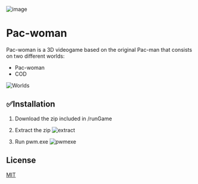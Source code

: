 ![image](https://user-images.githubusercontent.com/54753356/179028340-3f5baee8-be52-4d59-8f73-4021e8c01f92.png)
# Pac-woman

Pac-woman is a 3D videogame based on the original Pac-man that consists on two different worlds:
- Pac-woman
- COD

![Worlds](https://user-images.githubusercontent.com/54753356/179031759-73e1e232-906e-47f3-a425-e257c62d31d4.jpeg)

## ✅Installation

1. Download the zip included in /runGame

2. Extract the zip
![extract](https://user-images.githubusercontent.com/54753356/179031893-81afce0b-e8bc-485f-a9b7-ba526db522ac.jpg)

3. Run pwm.exe
![pwmexe](https://user-images.githubusercontent.com/54753356/179031905-e5def68b-7428-4cef-9e40-53c5b40b321a.jpg)

## License
[MIT](https://choosealicense.com/licenses/mit/)
